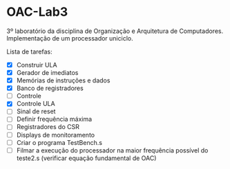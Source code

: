 # OAC-Lab3
 3º laboratório da disciplina de Organização e Arquitetura de Computadores. Implementação de um processador uniciclo.

Lista de tarefas:
- [x] Construir ULA
- [x] Gerador de imediatos
- [x] Memórias de instruções e dados
- [x] Banco de registradores
- [ ] Controle
- [x] Controle ULA
- [ ] Sinal de reset
- [ ] Definir frequência máxima
- [ ] Registradores do CSR
- [ ] Displays de monitoramento
- [ ] Criar o programa TestBench.s
- [ ] Filmar a execução do processador na maior frequência possível do teste2.s (verificar equação fundamental de OAC)

